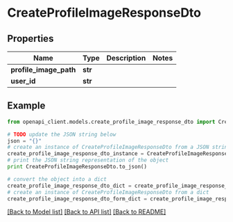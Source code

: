 # CreateProfileImageResponseDto


## Properties

Name | Type | Description | Notes
------------ | ------------- | ------------- | -------------
**profile_image_path** | **str** |  | 
**user_id** | **str** |  | 

## Example

```python
from openapi_client.models.create_profile_image_response_dto import CreateProfileImageResponseDto

# TODO update the JSON string below
json = "{}"
# create an instance of CreateProfileImageResponseDto from a JSON string
create_profile_image_response_dto_instance = CreateProfileImageResponseDto.from_json(json)
# print the JSON string representation of the object
print CreateProfileImageResponseDto.to_json()

# convert the object into a dict
create_profile_image_response_dto_dict = create_profile_image_response_dto_instance.to_dict()
# create an instance of CreateProfileImageResponseDto from a dict
create_profile_image_response_dto_form_dict = create_profile_image_response_dto.from_dict(create_profile_image_response_dto_dict)
```
[[Back to Model list]](../README.md#documentation-for-models) [[Back to API list]](../README.md#documentation-for-api-endpoints) [[Back to README]](../README.md)



